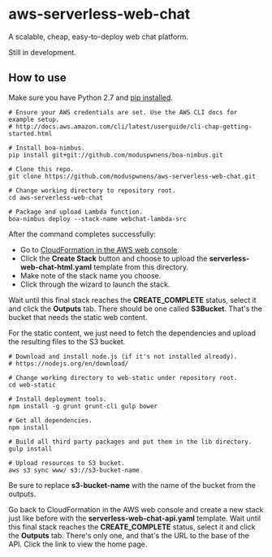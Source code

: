 # aws-serverless-web-chat
A scalable, cheap, easy-to-deploy web chat platform.

Still in development.

## How to use

Make sure you have Python 2.7 and [pip installed](https://pip.pypa.io/en/stable/installing/).

```
# Ensure your AWS credentials are set. Use the AWS CLI docs for example setup.
# http://docs.aws.amazon.com/cli/latest/userguide/cli-chap-getting-started.html

# Install boa-nimbus.
pip install git+git://github.com/moduspwnens/boa-nimbus.git

# Clone this repo.
git clone https://github.com/moduspwnens/aws-serverless-web-chat.git

# Change working directory to repository root.
cd aws-serverless-web-chat

# Package and upload Lambda function.
boa-nimbus deploy --stack-name webchat-lambda-src
```

After the command completes successfully: 

 * Go to [CloudFormation in the AWS web console](https://console.aws.amazon.com/cloudformation/home).
 * Click the **Create Stack** button and choose to upload the **serverless-web-chat-html.yaml** template from this directory.
 * Make note of the stack name you choose.
 * Click through the wizard to launch the stack.

Wait until this final stack reaches the **CREATE_COMPLETE** status, select it and click the **Outputs** tab. There should be one called **S3Bucket**. That's the bucket that needs the static web content.

For the static content, we just need to fetch the dependencies and upload the resulting files to the S3 bucket.

```
# Download and install node.js (if it's not installed already).
# https://nodejs.org/en/download/

# Change working directory to web-static under repository root.
cd web-static

# Install deployment tools.
npm install -g grunt grunt-cli gulp bower

# Get all dependencies.
npm install

# Build all third party packages and put them in the lib directory.
gulp install

# Upload resources to S3 bucket.
aws s3 sync www/ s3://s3-bucket-name
```

Be sure to replace **s3-bucket-name** with the name of the bucket from the outputs.

Go back to CloudFormation in the AWS web console and create a new stack just like before with the **serverless-web-chat-api.yaml** template. Wait until this final stack reaches the **CREATE_COMPLETE** status, select it and click the **Outputs** tab. There's only one, and that's the URL to the base of the API. Click the link to view the home page.